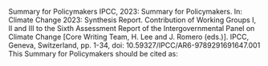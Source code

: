Summary for 
Policymakers
IPCC, 2023: Summary for Policymakers. In: Climate Change 2023: Synthesis Report. Contribution of Working Groups I, II and III to 
the Sixth Assessment Report of the Intergovernmental Panel on Climate Change [Core Writing Team, H. Lee and J. Romero (eds.)]. 
IPCC, Geneva, Switzerland, pp. 1-34, doi: 10.59327/IPCC/AR6-9789291691647.001
This Summary for Policymakers should be cited as:
